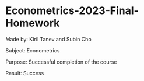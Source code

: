# Econometrics-2023-Final-Homework

Made by:
Kiril Tanev and Subin Cho


Subject:
Econometrics


Purpose:
Successful completion of the course


Result:
Success
